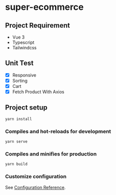 # super-ecommerce

## Project Requirement
* Vue 3
* Typescript
* Tailwindcss

## Unit Test
- [x] Responsive
- [x] Sorting
- [x] Cart
- [x] Fetch Product With Axios

## Project setup
```
yarn install
```

### Compiles and hot-reloads for development
```
yarn serve
```

### Compiles and minifies for production
```
yarn build
```

### Customize configuration
See [Configuration Reference](https://cli.vuejs.org/config/).
